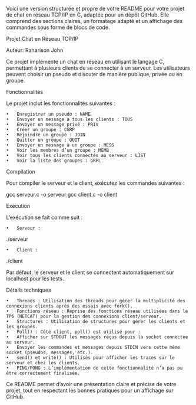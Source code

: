 Voici une version structurée et propre de votre README pour votre projet de chat en réseau TCP/IP en C, adaptée pour un dépôt GitHub. Elle comprend des sections claires, un formatage adapté et un affichage des commandes sous forme de blocs de code.

Projet Chat en Réseau TCP/IP

Auteur: Raharison John

Ce projet implémente un chat en réseau en utilisant le langage C, permettant à plusieurs clients de se connecter à un serveur. Les utilisateurs peuvent choisir un pseudo et discuter de manière publique, privée ou en groupe.

Fonctionnalités

Le projet inclut les fonctionnalités suivantes :

	•	Enregistrer un pseudo : NAME
	•	Envoyer un message à tous les clients : TOUS
	•	Envoyer un message privé : PRIV
	•	Créer un groupe : CGRP
	•	Rejoindre un groupe : JOIN
	•	Quitter un groupe : QUIT
	•	Envoyer un message à un groupe : MESS
	•	Voir les membres d’un groupe : MEMB
	•	Voir tous les clients connectés au serveur : LIST
	•	Voir la liste des groupes : GRPL

Compilation

Pour compiler le serveur et le client, exécutez les commandes suivantes :

gcc serveur.c -o serveur
gcc client.c -o client

Exécution

L’exécution se fait comme suit :

	•	Serveur :

./serveur


	•	Client :

./client



Par défaut, le serveur et le client se connectent automatiquement sur localhost pour les tests.

Détails techniques

	•	Threads : Utilisation des threads pour gérer la multiplicité des connexions clients après des essais avec fork().
	•	Fonctions réseau : Reprise des fonctions réseau utilisées dans le TP6 (NETCAT) pour la gestion des connexions client/serveur.
	•	Structures : Utilisation de structures pour gérer les clients et les groupes.
	•	Poll() : Côté client, poll() est utilisé pour :
	•	Afficher sur STDOUT les messages reçus depuis la socket connectée au serveur.
	•	Envoyer les commandes et messages depuis STDIN vers cette même socket (pseudos, messages, etc.).
	•	send() et write() : Utilisés pour afficher les traces sur le serveur et chez les clients.
	•	PING/PONG : L’implémentation de cette fonctionnalité n’a pas pu être correctement finalisée.

Ce README permet d’avoir une présentation claire et précise de votre projet, tout en respectant les bonnes pratiques pour un affichage sur GitHub.